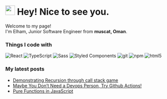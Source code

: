 <h1><img src="https://emojis.slackmojis.com/emojis/images/1531849430/4246/blob-sunglasses.gif?1531849430" width="30"/> Hey! Nice to see you.</h1>


<p>Welcome to my page! </br> I'm Elham, Junior Software Engineer from <b>muscat, Oman</b>.</p>
<h3>Things I code with</h3>
<p>
  <img alt="React" src="https://img.shields.io/badge/-React-45b8d8?style=flat-square&logo=react&logoColor=white" />
  <img alt="TypeScript" src="https://img.shields.io/badge/-TypeScript-007ACC?style=flat-square&logo=typescript&logoColor=white" />
  <img alt="Sass" src="https://img.shields.io/badge/-Sass-CC6699?style=flat-square&logo=sass&logoColor=white" />
  <img alt="Styled Components" src="https://img.shields.io/badge/-Styled_Components-db7092?style=flat-square&logo=styled-components&logoColor=white" />
  <img alt="git" src="https://img.shields.io/badge/-Git-F05032?style=flat-square&logo=git&logoColor=white" />
  <img alt="npm" src="https://img.shields.io/badge/-NPM-CB3837?style=flat-square&logo=npm&logoColor=white" />
  <img alt="html5" src="https://img.shields.io/badge/-HTML5-E34F26?style=flat-square&logo=html5&logoColor=white" />
</p>
<h3>My latest posts</h3>
<ul>
  <li>
    <a href="https://medium.com/@elhammth/demonstrating-recursion-through-call-stack-game-c46db38cd4c0">Demonstrating Recursion through call stack game</a>
  </li>
  <li>
    <a href="https://medium.com/@elhammth/maybe-you-dont-need-a-devops-person-try-github-actions-f8d5a3a0e574">Maybe You Don’t Need a Devops Person, Try Github Actions!</a>
  </li>
  <li>
    <a href="https://medium.com/@elhammth/pure-functions-in-javascript-6fa872af5f8b">Pure Functions in JavaScript
</a>
  </li>
</ul>
